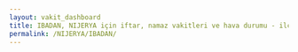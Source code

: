 ```yaml
---
layout: vakit_dashboard
title: IBADAN, NIJERYA için iftar, namaz vakitleri ve hava durumu - ilçe/eyalet seç
permalink: /NIJERYA/IBADAN/
---
```


<script type="text/javascript">
  var GLOBAL_COUNTRY = 'NIJERYA';
  var GLOBAL_CITY = 'IBADAN';
  var GLOBAL_STATE = '';
  var lat = 72;
  var lon = 21;
</script>
